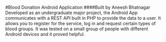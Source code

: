 #Blood Donation Android Application
####Built by Aneesh Bhatnagar
Developed as an undergraduate major project, the Android App communicates with a REST API built in PHP to provide the data to a user. 
It allows you to register for the service, log in and request certain types of blood groups. 
It was tested on a small group of people with different Android devices and it proved helpful.
